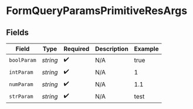 # FormQueryParamsPrimitiveResArgs


## Fields

| Field              | Type               | Required           | Description        | Example            |
| ------------------ | ------------------ | ------------------ | ------------------ | ------------------ |
| `boolParam`        | *string*           | :heavy_check_mark: | N/A                | true               |
| `intParam`         | *string*           | :heavy_check_mark: | N/A                | 1                  |
| `numParam`         | *string*           | :heavy_check_mark: | N/A                | 1.1                |
| `strParam`         | *string*           | :heavy_check_mark: | N/A                | test               |